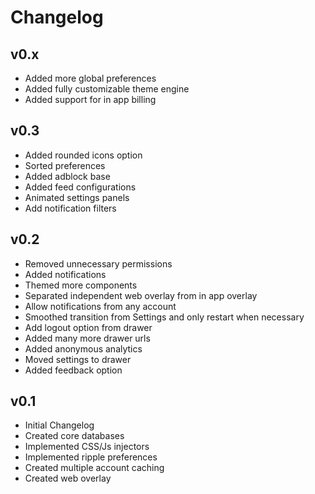 # Changelog

## v0.x
* Added more global preferences
* Added fully customizable theme engine
* Added support for in app billing

## v0.3
* Added rounded icons option
* Sorted preferences
* Added adblock base
* Added feed configurations
* Animated settings panels
* Add notification filters

## v0.2
* Removed unnecessary permissions
* Added notifications
* Themed more components
* Separated independent web overlay from in app overlay
* Allow notifications from any account
* Smoothed transition from Settings and only restart when necessary
* Add logout option from drawer
* Added many more drawer urls
* Added anonymous analytics
* Moved settings to drawer
* Added feedback option

## v0.1
* Initial Changelog
* Created core databases
* Implemented CSS/Js injectors
* Implemented ripple preferences
* Created multiple account caching
* Created web overlay
